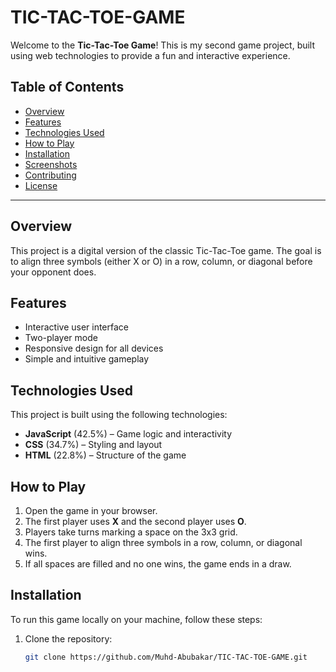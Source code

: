 # TIC-TAC-TOE-GAME

Welcome to the **Tic-Tac-Toe Game**! This is my second game project, built using web technologies to provide a fun and interactive experience.

## Table of Contents
- [Overview](#overview)
- [Features](#features)
- [Technologies Used](#technologies-used)
- [How to Play](#how-to-play)
- [Installation](#installation)
- [Screenshots](#screenshots)
- [Contributing](#contributing)
- [License](#license)

---

## Overview

This project is a digital version of the classic Tic-Tac-Toe game. The goal is to align three symbols (either X or O) in a row, column, or diagonal before your opponent does.

## Features

- Interactive user interface
- Two-player mode
- Responsive design for all devices
- Simple and intuitive gameplay

## Technologies Used

This project is built using the following technologies:
- **JavaScript** (42.5%) – Game logic and interactivity
- **CSS** (34.7%) – Styling and layout
- **HTML** (22.8%) – Structure of the game

## How to Play

1. Open the game in your browser.
2. The first player uses **X** and the second player uses **O**.
3. Players take turns marking a space on the 3x3 grid.
4. The first player to align three symbols in a row, column, or diagonal wins.
5. If all spaces are filled and no one wins, the game ends in a draw.

## Installation

To run this game locally on your machine, follow these steps:

1. Clone the repository:
   ```bash
   git clone https://github.com/Muhd-Abubakar/TIC-TAC-TOE-GAME.git
